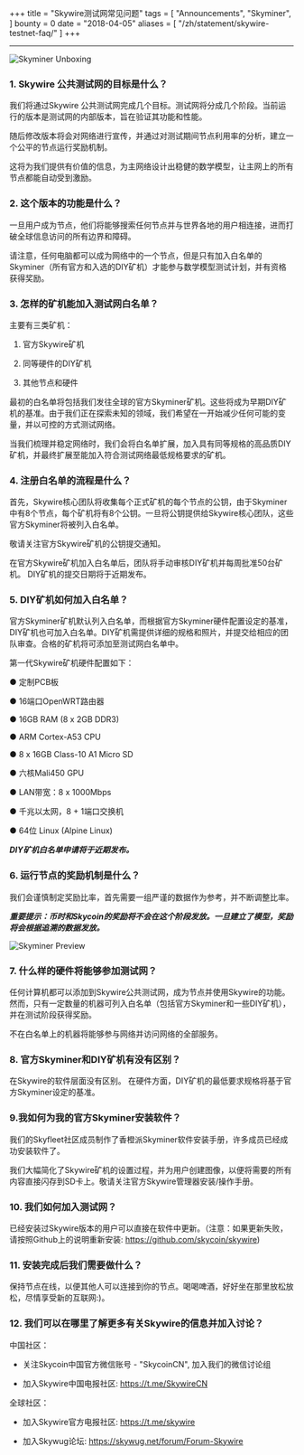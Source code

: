 +++
title = "Skywire测试网常见问题"
tags = [
	"Announcements",
	"Skyminer",
]
bounty = 0
date = "2018-04-05"
aliases = [
	"/zh/statement/skywire-testnet-faq/"
]
+++

---



![Skyminer Unboxing](https://raw.githubusercontent.com/skycoin/blog/master/content/img/Skyminer-unboxing.jpg)





### 1\. Skywire 公共测试网的目标是什么？

我们将通过Skywire 公共测试网完成几个目标。测试网将分成几个阶段。当前运行的版本是测试网的内部版本，旨在验证其功能和性能。



随后修改版本将会对网络进行宣传，并通过对测试期间节点利用率的分析，建立一个公平的节点运行奖励机制。



这将为我们提供有价值的信息，为主网络设计出稳健的数学模型，让主网上的所有节点都能自动受到激励。

### 2\. 这个版本的功能是什么？

一旦用户成为节点，他们将能够搜索任何节点并与世界各地的用户相连接，进而打破全球信息访问的所有边界和障碍。



请注意，任何电脑都可以成为网络中的一个节点，但是只有加入白名单的Skyminer（所有官方和入选的DIY矿机）才能参与数学模型测试计划，并有资格获得奖励。

### 3\. 怎样的矿机能加入测试网白名单？



主要有三类矿机：

1.  官方Skywire矿机

2.  同等硬件的DIY矿机

3.  其他节点和硬件

最初的白名单将包括我们发往全球的官方Skyminer矿机。这些将成为早期DIY矿机的基准。由于我们正在探索未知的领域，我们希望在一开始减少任何可能的变量，并以可控的方式测试网络。



当我们梳理并稳定网络时，我们会将白名单扩展，加入具有同等规格的高品质DIY矿机，并最终扩展至能加入符合测试网络最低规格要求的矿机。

### 4\. 注册白名单的流程是什么？

首先，Skywire核心团队将收集每个正式矿机的每个节点的公钥，由于Skyminer中有8个节点，每个矿机将有8个公钥。一旦将公钥提供给Skywire核心团队，这些官方Skyminer将被列入白名单。



敬请关注官方Skywire矿机的公钥提交通知。



在官方Skywire矿机加入白名单后，团队将手动审核DIY矿机并每周批准50台矿机。 DIY矿机的提交日期将于近期发布。



### 5\. DIY矿机如何加入白名单？

官方Skyminer矿机默认列入白名单，而根据官方Skyminer硬件配置设定的基准，DIY矿机也可加入白名单。DIY矿机需提供详细的规格和照片，并提交给相应的团队审查。合格的矿机将可添加至测试网白名单中。

第一代Skywire矿机硬件配置如下：

● 定制PCB板

● 16端口OpenWRT路由器

● 16GB RAM (8 x 2GB DDR3)

● ARM Cortex-A53 CPU

● 8 x 16GB Class-10 A1 Micro SD

● 六核Mali450 GPU

● LAN带宽：8 x 1000Mbps

● 千兆以太网，8 + 1端口交换机

● 64位 Linux (Alpine Linux)


***DIY矿机白名单申请将于近期发布。***

### 6\. 运行节点的奖励机制是什么？

我们会谨慎制定奖励比率，首先需要一组严谨的数据作为参考，并不断调整比率。



***重要提示：币时和Skycoin的奖励将不会在这个阶段发放。一旦建立了模型，奖励将会根据追溯的数据发放。***


![Skyminer Preview](https://raw.githubusercontent.com/skycoin/blog/master/content/img/Skyminer-preview.jpg)

### 7\. 什么样的硬件将能够参加测试网？

任何计算机都可以添加到Skywire公共测试网，成为节点并使用Skywire的功能。然而，只有一定数量的机器可列入白名单（包括官方Skyminer和一些DIY矿机），并在测试阶段获得奖励。



不在白名单上的机器将能够参与网络并访问网络的全部服务。




### 8\. 官方Skyminer和DIY矿机有没有区别？

在Skywire的软件层面没有区别。 在硬件方面，DIY矿机的最低要求规格将基于官方Skyminer设定的基准。


### 9\.我如何为我的官方Skyminer安装软件？


我们的Skyfleet社区成员制作了香橙派Skyminer软件安装手册，许多成员已经成功安装软件了。



我们大幅简化了Skywire矿机的设置过程，并为用户创建图像，以便将需要的所有内容直接闪存到SD卡上。敬请关注官方Skywire管理器安装/操作手册。


### 10\. 我们如何加入测试网？

已经安装过Skywire版本的用户可以直接在软件中更新。（注意：如果更新失败，请按照Github上的说明重新安装: <https://github.com/skycoin/skywire>)

### 11\. 安装完成后我们需要做什么？

保持节点在线，以便其他人可以连接到你的节点。喝喝啤酒，好好坐在那里放松放松，尽情享受新的互联网:)。



### 12\. 我们可以在哪里了解更多有关Skywire的信息并加入讨论？

中国社区：

-   关注Skycoin中国官方微信账号 - "SkycoinCN", 加入我们的微信讨论组

-   加入Skywire中国电报社区: <https://t.me/SkywireCN>

全球社区：

-   加入Skywire官方电报社区: https://t.me/skywire

-   加入Skywug论坛: <https://skywug.net/forum/Forum-Skywire>

